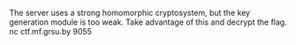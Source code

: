 The server uses a strong homomorphic cryptosystem, but the key generation module is too weak. Take advantage of this and decrypt the flag.
nc ctf.mf.grsu.by 9055

